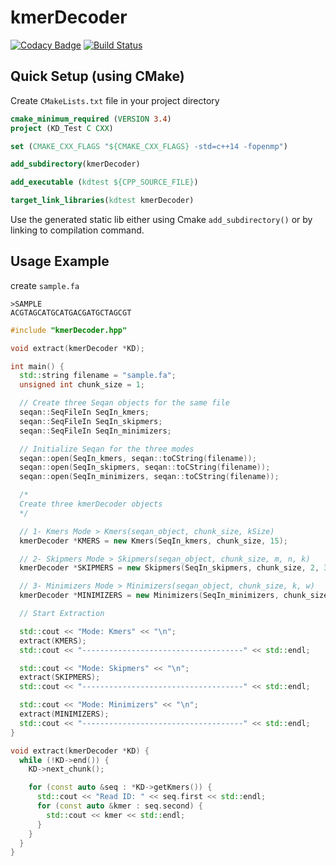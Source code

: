 # kmerDecoder

[![Codacy Badge](https://api.codacy.com/project/badge/Grade/675f273c446f45bebb5b8e354e24bccb)](https://app.codacy.com/app/mr-eyes/kmerDecoder?utm_source=github.com&utm_medium=referral&utm_content=mr-eyes/kmerDecoder&utm_campaign=Badge_Grade_Dashboard)
[![Build Status](https://travis-ci.org/mr-eyes/kmerDecoder.svg?branch=master)](https://travis-ci.org/mr-eyes/kmerDecoder)

## Quick Setup (using CMake)

Create `CMakeLists.txt` file in your project directory

```cmake
cmake_minimum_required (VERSION 3.4)
project (KD_Test C CXX)

set (CMAKE_CXX_FLAGS "${CMAKE_CXX_FLAGS} -std=c++14 -fopenmp")

add_subdirectory(kmerDecoder)

add_executable (kdtest ${CPP_SOURCE_FILE})

target_link_libraries(kdtest kmerDecoder)

```

Use the generated static lib either using Cmake `add_subdirectory()` or by linking to compilation command.

## Usage Example

create `sample.fa`

```fasta
>SAMPLE
ACGTAGCATGCATGACGATGCTAGCGT
```

```cpp
#include "kmerDecoder.hpp"

void extract(kmerDecoder *KD);

int main() {
  std::string filename = "sample.fa";
  unsigned int chunk_size = 1;

  // Create three Seqan objects for the same file
  seqan::SeqFileIn SeqIn_kmers;
  seqan::SeqFileIn SeqIn_skipmers;
  seqan::SeqFileIn SeqIn_minimizers;

  // Initialize Seqan for the three modes
  seqan::open(SeqIn_kmers, seqan::toCString(filename));
  seqan::open(SeqIn_skipmers, seqan::toCString(filename));
  seqan::open(SeqIn_minimizers, seqan::toCString(filename));

  /*
  Create three kmerDecoder objects
  */

  // 1- Kmers Mode > Kmers(seqan_object, chunk_size, kSize)
  kmerDecoder *KMERS = new Kmers(SeqIn_kmers, chunk_size, 15);

  // 2- Skipmers Mode > Skipmers(seqan_object, chunk_size, m, n, k)
  kmerDecoder *SKIPMERS = new Skipmers(SeqIn_skipmers, chunk_size, 2, 3, 10);

  // 3- Minimizers Mode > Minimizers(seqan_object, chunk_size, k, w)
  kmerDecoder *MINIMIZERS = new Minimizers(SeqIn_minimizers, chunk_size, 5, 10);

  // Start Extraction

  std::cout << "Mode: Kmers" << "\n";
  extract(KMERS);
  std::cout << "------------------------------------" << std::endl;

  std::cout << "Mode: Skipmers" << "\n";
  extract(SKIPMERS);
  std::cout << "------------------------------------" << std::endl;

  std::cout << "Mode: Minimizers" << "\n";
  extract(MINIMIZERS);
  std::cout << "------------------------------------" << std::endl;
}

void extract(kmerDecoder *KD) {
  while (!KD->end()) {
    KD->next_chunk();

    for (const auto &seq : *KD->getKmers()) {
      std::cout << "Read ID: " << seq.first << std::endl;
      for (const auto &kmer : seq.second) {
        std::cout << kmer << std::endl;
      }
    }
  }
}
```
